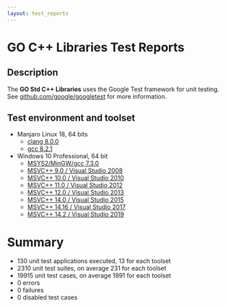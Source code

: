 ```yaml
---
layout: test_reports
---
```


# GO C++ Libraries Test Reports

## Description

The **GO Std C++ Libraries** uses the Google Test framework for unit testing.
See [github.com/google/googletest](https://github.com/google/googletest) for
more information.

## Test environment and toolset

* Manjaro Linux 18, 64 bits
  * [clang 8.0.0](./linux_clang/unit_tests.html)
  * [gcc 8.2.1](./linux_gcc/unit_tests.html)
* Windows 10 Professional, 64 bit
  * [MSYS2/MinGW/gcc 7.3.0](./windows_gcc/unit_tests.html)
  * [MSVC++ 9.0 / Visual Studio 2008](./windows_msvc90/unit_tests.html)
  * [MSVC++ 10.0 / Visual Studio 2010](./windows_msvc100/unit_tests.html)
  * [MSVC++ 11.0 / Visual Studio 2012](./windows_msvc110/unit_tests.html)
  * [MSVC++ 12.0 / Visual Studio 2013](./windows_msvc120/unit_tests.html)
  * [MSVC++ 14.0 / Visual Studio 2015](./windows_msvc140/unit_tests.html)
  * [MSVC++ 14.16 / Visual Studio 2017](./windows_msvc141/unit_tests.html)
  * [MSVC++ 14.2 / Visual Studio 2019](./windows_msvc142/unit_tests.html)

# Summary

* 130 unit test applications executed, 13 for each toolset
* 2310 unit test suites, on average 231 for each toolset
* 19915 unit test cases, on average 1991 for each toolset
* 0 errors
* 0 failures
* 0 disabled test cases
